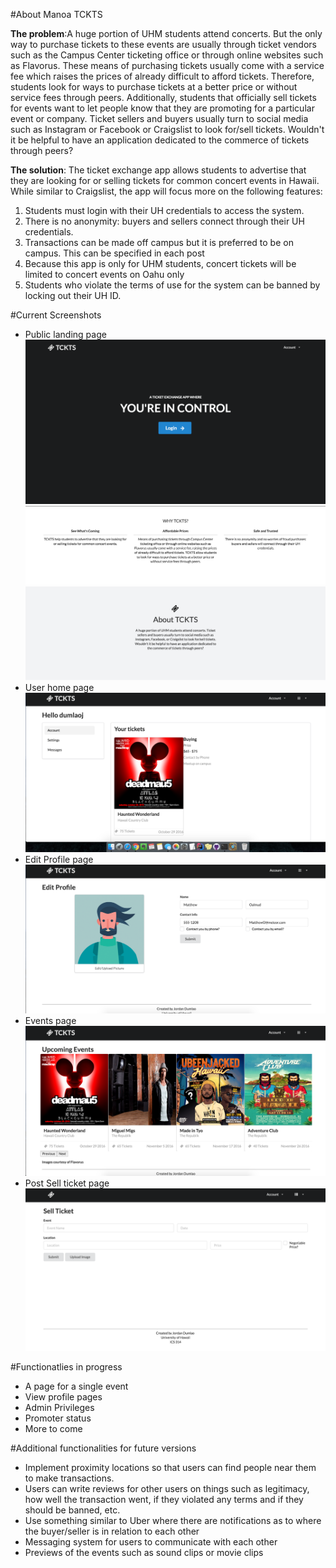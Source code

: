 #About Manoa TCKTS

**The problem**:A huge portion of UHM students attend concerts. But the only way to purchase tickets to these events are usually through ticket vendors such as the Campus Center ticketing office or through online websites such as Flavorus. These means of purchasing tickets usually come with a service fee which raises the prices of already difficult to afford tickets. Therefore, students look for ways to purchase tickets at a better price or without service fees through peers. Additionally, students that officially sell tickets for events want to let people know that they are promoting for a particular event or company. Ticket sellers and buyers usually turn to social media such as Instagram or Facebook or Craigslist to look for/sell tickets. Wouldn't it be helpful to have an application dedicated to the commerce of tickets through peers? 

**The solution**: The ticket exchange app allows students to advertise that they are looking for or selling tickets for common concert events in Hawaii. While similar to Craigslist, the app will focus more on the following features: 

1. Students must login with their UH credentials to access the system.
2. There is no anonymity: buyers and sellers connect through their UH credentials.
3. Transactions can be made off campus but it is preferred to be on campus. This can be specified in each post
4. Because this app is only for UHM students, concert tickets will be limited to concert events on Oahu only
5. Students who violate the terms of use for the system can be banned by locking out their UH ID.

#Current Screenshots

* Public landing page
![alt text](Screenshots/landing1.png)
![alt text](Screenshots/landing2.png)
![alt text](Screenshots/landing3.png)
* User home page
![alt text](Screenshots/account.png)
* Edit Profile page
![alt text](Screenshots/editprofile.png)
* Events page
![alt text](Screenshots/events.png)
* Post Sell ticket page
![alt text](Screenshots/sell.png)

#Functionatlies in progress
* A page for a single event
* View profile pages
* Admin Privileges
* Promoter status
* More to come

#Additional functionalities for future versions

* Implement proximity locations so that users can find people near them to make transactions. 
* Users can write reviews for other users on things such as legitimacy, how well the transaction went, if they violated any terms and if they should be banned, etc. 
* Use something similar to Uber where there are notifications as to where the buyer/seller is in relation to each other
* Messaging system for users to communicate with each other
* Previews of the events such as sound clips or movie clips
